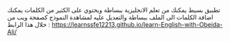 تطبيق بسيط يمكنك من تعلم الانجليزية ببساطة ويحتوي على الكثير من الكلمات يمكنك اضافة الكلمات الى الملف ببساطة والتعديل عليه 
لمشاهدة النموذج كصفحة ويب من خلال هذا الرابط :
https://learnssfe12213.github.io/learn-English-with-Obeida-Ali/

